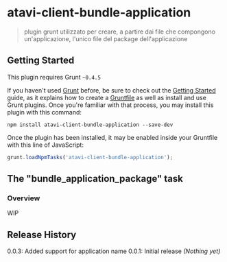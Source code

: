 # atavi-client-bundle-application

> plugin grunt utilizzato per creare, a partire dai file che compongono un'applicazione, l'unico file del package dell'applicazione

## Getting Started
This plugin requires Grunt `~0.4.5`

If you haven't used [Grunt](http://gruntjs.com/) before, be sure to check out the [Getting Started](http://gruntjs.com/getting-started) guide, as it explains how to create a [Gruntfile](http://gruntjs.com/sample-gruntfile) as well as install and use Grunt plugins. Once you're familiar with that process, you may install this plugin with this command:

```shell
npm install atavi-client-bundle-application --save-dev
```

Once the plugin has been installed, it may be enabled inside your Gruntfile with this line of JavaScript:

```js
grunt.loadNpmTasks('atavi-client-bundle-application');
```

## The "bundle_application_package" task

### Overview
WIP
## Release History
0.0.3: Added support for application name
0.0.1: Initial release
_(Nothing yet)_
